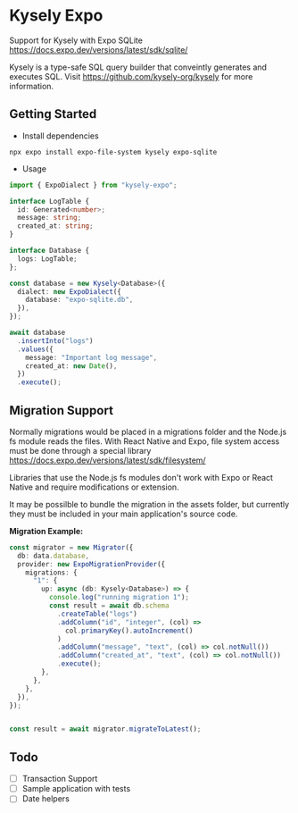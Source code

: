 
# Kysely Expo

Support for Kysely with Expo SQLite https://docs.expo.dev/versions/latest/sdk/sqlite/

Kysely is a type-safe SQL query builder that conveintly generates and executes SQL. Visit https://github.com/kysely-org/kysely for more information.


## Getting Started

- Install dependencies 

`npx expo install expo-file-system kysely expo-sqlite`

- Usage

```ts
import { ExpoDialect } from "kysely-expo";

interface LogTable {
  id: Generated<number>;
  message: string;
  created_at: string;
}

interface Database {
  logs: LogTable;
};

const database = new Kysely<Database>({
  dialect: new ExpoDialect({
    database: "expo-sqlite.db",
  }),
});

await database
  .insertInto("logs")
  .values({
    message: "Important log message",
    created_at: new Date(),
  })
  .execute();
```

## Migration Support

Normally migrations would be placed in a migrations folder and the Node.js fs module reads the files. With React Native and Expo, file system access must be done through a special library https://docs.expo.dev/versions/latest/sdk/filesystem/

Libraries that use the Node.js fs modules don't work with Expo or React Native and require modifications or extension.

It may be possilble to bundle the migration in the assets folder, but currently they must be included in your main application's source code.

**Migration Example:**


```ts
const migrator = new Migrator({
  db: data.database,
  provider: new ExpoMigrationProvider({
    migrations: {
      "1": {
        up: async (db: Kysely<Database>) => {
          console.log("running migration 1");
          const result = await db.schema
            .createTable("logs")
            .addColumn("id", "integer", (col) =>
              col.primaryKey().autoIncrement()
            )
            .addColumn("message", "text", (col) => col.notNull())
            .addColumn("created_at", "text", (col) => col.notNull())
            .execute();
        },
      },
    },
  }),
});


const result = await migrator.migrateToLatest();

```

## Todo

- [ ] Transaction Support
- [ ] Sample application with tests
- [ ] Date helpers
